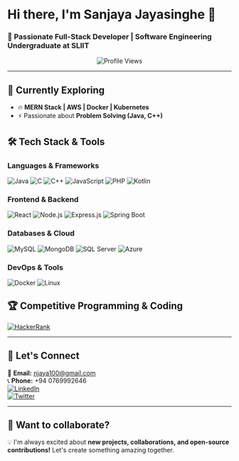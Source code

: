 # Hi there, I'm Sanjaya Jayasinghe 👋

### 🚀 Passionate Full-Stack Developer | Software Engineering Undergraduate at SLIIT

<p align="center">
  <img src="https://komarev.com/ghpvc/?username=sanjaya1105&label=Profile%20views&color=0e75b6&style=flat" alt="Profile Views" />
</p>

---

## 🌱 Currently Exploring  
- 🔥 **MERN Stack | AWS | Docker | Kubernetes**  
- ⚡ Passionate about **Problem Solving (Java, C++)**

## 🛠️ Tech Stack & Tools  
### **Languages & Frameworks**  
![Java](https://img.shields.io/badge/Java-ED8B00?style=for-the-badge&logo=java&logoColor=white)
![C](https://img.shields.io/badge/C-00599C?style=for-the-badge&logo=c&logoColor=white)
![C++](https://img.shields.io/badge/C%2B%2B-00599C?style=for-the-badge&logo=c%2B%2B&logoColor=white)
![JavaScript](https://img.shields.io/badge/JavaScript-F7DF1E?style=for-the-badge&logo=javascript&logoColor=black)
![PHP](https://img.shields.io/badge/PHP-777BB4?style=for-the-badge&logo=php&logoColor=white)
![Kotlin](https://img.shields.io/badge/Kotlin-0095D5?style=for-the-badge&logo=kotlin&logoColor=white)

### **Frontend & Backend**  
![React](https://img.shields.io/badge/React-61DAFB?style=for-the-badge&logo=react&logoColor=black)
![Node.js](https://img.shields.io/badge/Node.js-43853D?style=for-the-badge&logo=node.js&logoColor=white)
![Express.js](https://img.shields.io/badge/Express.js-000000?style=for-the-badge&logo=express&logoColor=white)
![Spring Boot](https://img.shields.io/badge/Spring%20Boot-6DB33F?style=for-the-badge&logo=spring-boot&logoColor=white)

### **Databases & Cloud**  
![MySQL](https://img.shields.io/badge/MySQL-005C84?style=for-the-badge&logo=mysql&logoColor=white)
![MongoDB](https://img.shields.io/badge/MongoDB-4EA94B?style=for-the-badge&logo=mongodb&logoColor=white)
![SQL Server](https://img.shields.io/badge/SQL%20Server-CC2927?style=for-the-badge&logo=microsoft-sql-server&logoColor=white)
![Azure](https://img.shields.io/badge/Microsoft%20Azure-0078D4?style=for-the-badge&logo=microsoft-azure&logoColor=white)

### **DevOps & Tools**  
![Docker](https://img.shields.io/badge/Docker-2496ED?style=for-the-badge&logo=docker&logoColor=white)
![Linux](https://img.shields.io/badge/Linux-FCC624?style=for-the-badge&logo=linux&logoColor=black)


## 🏆 Competitive Programming & Coding  
[![HackerRank]([https://img.shields.io/badge/HackerRank-2EC866?style=for-the-badge&logo=hackerrank&logoColor=white)](https://www.hackerrank.com/@njaya100](https://www.hackerrank.com/certificates/c8dccb83be72))

---

## 💬 Let's Connect  
📩 **Email:** njaya100@gmail.com  
📞 **Phone:** +94 0769992646  
[![LinkedIn](https://img.shields.io/badge/LinkedIn-0A66C2?style=for-the-badge&logo=linkedin&logoColor=white)](https://www.linkedin.com/in/sanjaya-jayasinghe-141537253/)  
[![Twitter](https://img.shields.io/badge/Twitter-1DA1F2?style=for-the-badge&logo=twitter&logoColor=white)](https://x.com/SanjayaJayasi14)  

---

## 🚀 Want to collaborate?  
💡 I'm always excited about **new projects, collaborations, and open-source contributions!** Let's create something amazing together.

